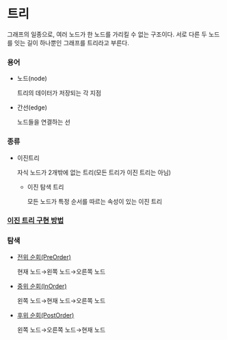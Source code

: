 # 트리
그래프의 일종으로, 여러 노드가 한 노드를 가리킬 수 없는 구조이다. 서로 다른 두 노드를 잇는 길이 하나뿐인 그래프를 트리라고 부른다.
    
### 용어

- 노드(node)
    
    트리의 데이터가 저장되는 각 지점
    
- 간선(edge)
    
    노드들을 연결하는 선
    

### 종류

- 이진트리
    
    자식 노드가 2개밖에 없는 트리(모든 트리가 이진 트리는 아님)
    
    - 이진 탐색 트리
        
        모든 노드가 특정 순서를 따르는 속성이 있는 이진 트리
        

### [이진 트리 구현 방법](binarySearchTree.cpp)

### 탐색

- [전위 순회(PreOrder)](../../Algorithm/Tree_Traversals/Pre_order.cpp)
    
    현재 노드→왼쪽 노드→오른쪽 노드
    
- [중위 순회(InOrder)](../../Algorithm/Tree_Traversals/In_order.cpp)
    
    왼쪽 노드→현재 노드→오른쪽 노드
    
- [후위 순회(PostOrder)](../../Algorithm/Tree_Traversals/Post_order.cpp)
    
    왼쪽 노드→오른쪽 노드→현재 노드